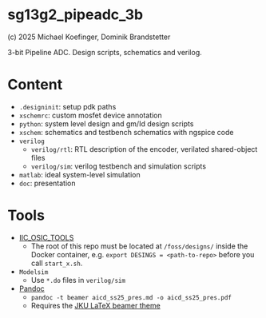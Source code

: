 # sg13g2_pipeadc_3b
(c) 2025 Michael Koefinger, Dominik Brandstetter

3-bit Pipeline ADC. Design scripts, schematics and verilog.

# Content
- `.designinit`: setup pdk paths
- `xschemrc`: custom mosfet device annotation
- `python`: system level design and gm/Id design scripts
- `xschem`: schematics and testbench schematics with ngspice code
- `verilog`
  - `verilog/rtl`: RTL description of the encoder, verilated shared-object files
  - `verilog/sim`: verilog testbench and simulation scripts
- `matlab`: ideal system-level simulation
- `doc`: presentation

# Tools
- [IIC_OSIC_TOOLS](https://github.com/iic-jku/IIC-OSIC-TOOLS)
	- The root of this repo must be located at `/foss/designs/` inside the Docker container, e.g. `export DESINGS = <path-to-repo>` before you call `start_x.sh`.
- `Modelsim`
	- Use `*.do` files in `verilog/sim`
- [Pandoc](https://pandoc.org/)
	- `pandoc -t beamer aicd_ss25_pres.md -o aicd_ss25_pres.pdf`
	- Requires the [JKU LaTeX beamer theme](https://github.com/michaelroland/jku-templates-presentation-latex)
